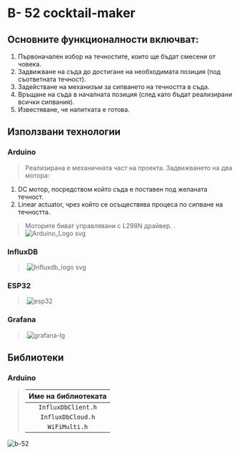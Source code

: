 # B- 52 cocktail-maker


## Основните функционалности включват: 
1. Първоначален избор на течностите, които ще бъдат смесени от човека.
2. Задвижване на съда до достигане на необходимата позиция (под съответната течност).
3. Задействане на механизъм за сипването на течността в съда.
4. Връщане на съда в началната позиция (след като бъдат реализирани всички сипвания).
5. Известяване, че напитката е готова.

## Използвани технологии
### Arduino
> Реализирана е механичната част на проекта. Задвижването на два мотора: 
1. DC мотор, посредством който съда е поставен под желаната течност. 
2. Linear actuator, чрез който се осъществява процеса по сипване на течността. 
> Моторите биват управлявани с L298N драйвер.
> .![Arduino_Logo svg](https://github.com/emigeorgieva/cocktail-maker/assets/126180854/52c9eb31-8356-404f-a8d1-421be588c557)
### InfluxDB
> 
> .![Influxdb_logo svg](https://github.com/emigeorgieva/cocktail-maker/assets/126180854/d07182a0-9173-487b-96a4-b5c44ff672f7)
### ESP32
> 
> .![esp32](https://github.com/emigeorgieva/cocktail-maker/assets/126180854/fe9b9561-880e-45a7-8bb3-db07852eca38)
### Grafana
>
> .![grafana-lg](https://github.com/emigeorgieva/cocktail-maker/assets/126180854/51bd4882-8324-41fe-a36b-4ab87a34f1fc)


## Библиотеки

### **Arduino**

> | **Име на библиотеката** |
> | :-------------: |
> | ``InfluxDbClient.h`` 
> | ``InfluxDbCloud.h`` 
> | ``WiFiMulti.h`` 


![b-52](https://user-images.githubusercontent.com/126180854/233782882-9851f4c8-b0ce-44e6-8a41-d3157c78247c.png)
